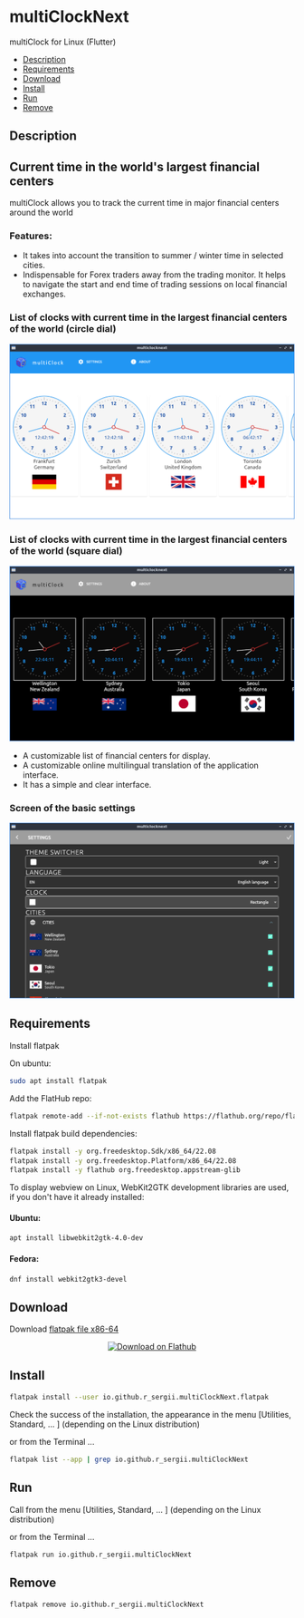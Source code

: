 # multiClockNext
multiClock for Linux (Flutter)

- [Description](#description)
- [Requirements](#requirements)
- [Download](#download)
- [Install](#install)
- [Run](#run)
- [Remove](#remove)

## Description
## Current time in the world's largest financial centers

multiClock allows you to track the current time in major financial centers around the world

### Features:
 - It takes into account the transition to summer / winter time in selected cities.
 - Indispensable for Forex traders away from the trading monitor. It helps to navigate the start and end time of trading sessions on local financial exchanges.

### List of clocks with current time in the largest financial centers of the world (circle dial)
![mclocknext_circle.png](/screenshots/mclocknext_circle.png)

### List of clocks with current time in the largest financial centers of the world (square dial)
![mclocknext_quad.png](/screenshots/mclocknext_quad.png)

 - A customizable list of financial centers for display.
 - A customizable online multilingual translation of the application interface.
 - It has a simple and clear interface.

### Screen of the basic settings
![mclocknext_settings.png](/screenshots/mclocknext_settings.png)

## Requirements

Install flatpak

On ubuntu:

```bash
sudo apt install flatpak
```

Add the FlatHub repo:

```bash
flatpak remote-add --if-not-exists flathub https://flathub.org/repo/flathub.flatpakrepo
```

Install flatpak build dependencies:

```bash
flatpak install -y org.freedesktop.Sdk/x86_64/22.08
flatpak install -y org.freedesktop.Platform/x86_64/22.08
flatpak install -y flathub org.freedesktop.appstream-glib
```
To display webview on Linux, WebKit2GTK development libraries are used, if you don't have it already installed:

#### Ubuntu:

```bash
apt install libwebkit2gtk-4.0-dev
```
#### Fedora:

```bash
dnf install webkit2gtk3-devel
```

## Download

Download [flatpak file x86-64](https://github.com/r-sergii/r-sergii.github.io/releases/download/0.0.1/io.github.r_sergii.multiClockNext.flatpak)

<p align="center">
<a href="https://github.com/r-sergii/r-sergii.github.io/releases/download/0.0.1/io.github.r_sergii.multiClockNext.flatpak">
    <img width="200" src="https://flathub.org/assets/badges/flathub-badge-en.png" alt="Download on Flathub ">
</a>
</p>

## Install

```bash
flatpak install --user io.github.r_sergii.multiClockNext.flatpak
```

Check the success of the installation, the appearance in the menu [Utilities, Standard, ... ] (depending on the Linux distribution) 

or from the Terminal ...

```bash
flatpak list --app | grep io.github.r_sergii.multiClockNext
```

## Run

Call from the menu [Utilities, Standard, ... ] (depending on the Linux distribution) 

or from the Terminal ...

```bash
flatpak run io.github.r_sergii.multiClockNext
```

## Remove

```bash
flatpak remove io.github.r_sergii.multiClockNext
```
